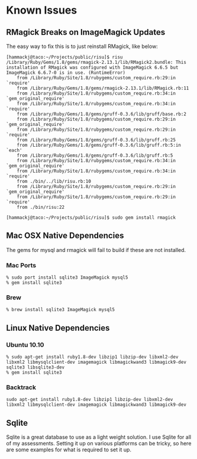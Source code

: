 # Known Issues

## RMagick Breaks on ImageMagick Updates
The easy way to fix this is to just reinstall RMagick, like below:

	[hammackj@taco:~/Projects/public/risu]$ risu
	/Library/Ruby/Gems/1.8/gems/rmagick-2.13.1/lib/RMagick2.bundle: This installation of RMagick was configured with ImageMagick 6.6.5 but ImageMagick 6.6.7-0 is in use. (RuntimeError)
		from /Library/Ruby/Site/1.8/rubygems/custom_require.rb:29:in `require'
		from /Library/Ruby/Gems/1.8/gems/rmagick-2.13.1/lib/RMagick.rb:11
		from /Library/Ruby/Site/1.8/rubygems/custom_require.rb:34:in `gem_original_require'
		from /Library/Ruby/Site/1.8/rubygems/custom_require.rb:34:in `require'
		from /Library/Ruby/Gems/1.8/gems/gruff-0.3.6/lib/gruff/base.rb:2
		from /Library/Ruby/Site/1.8/rubygems/custom_require.rb:29:in `gem_original_require'
		from /Library/Ruby/Site/1.8/rubygems/custom_require.rb:29:in `require'
		from /Library/Ruby/Gems/1.8/gems/gruff-0.3.6/lib/gruff.rb:25
		from /Library/Ruby/Gems/1.8/gems/gruff-0.3.6/lib/gruff.rb:5:in `each'
		from /Library/Ruby/Gems/1.8/gems/gruff-0.3.6/lib/gruff.rb:5
		from /Library/Ruby/Site/1.8/rubygems/custom_require.rb:34:in `gem_original_require'
		from /Library/Ruby/Site/1.8/rubygems/custom_require.rb:34:in `require'
		from ./bin/../lib/risu.rb:10
		from /Library/Ruby/Site/1.8/rubygems/custom_require.rb:29:in `gem_original_require'
		from /Library/Ruby/Site/1.8/rubygems/custom_require.rb:29:in `require'
		from ./bin/risu:22

	[hammackj@taco:~/Projects/public/risu]$ sudo gem install rmagick

## Mac OSX Native Dependencies
The gems for mysql and rmagick will fail to build if these are not installed.

### Mac Ports
	% sudo port install sqlite3 ImageMagick mysql5
	% gem install sqlite3

### Brew
	% brew install sqlite3 ImageMagick mysql5

## Linux Native Dependencies

### Ubuntu 10.10
	% sudo apt-get install ruby1.8-dev libzip1 libzip-dev libxml2-dev libxml2 libmysqlclient-dev imagemagick libmagickwand3 libmagick9-dev sqlite3 libsqlite3-dev
	% gem install sqlite3
### Backtrack
	sudo apt-get install ruby1.8-dev libzip1 libzip-dev libxml2-dev libxml2 libmysqlclient-dev imagemagick libmagickwand3 libmagick9-dev

## Sqlite

Sqlite is a great database to use as a light weight solution. I use Sqlite for all of my assessments. Setting it up on various platforms can be tricky, so here are some examples for what is required to set it up.
